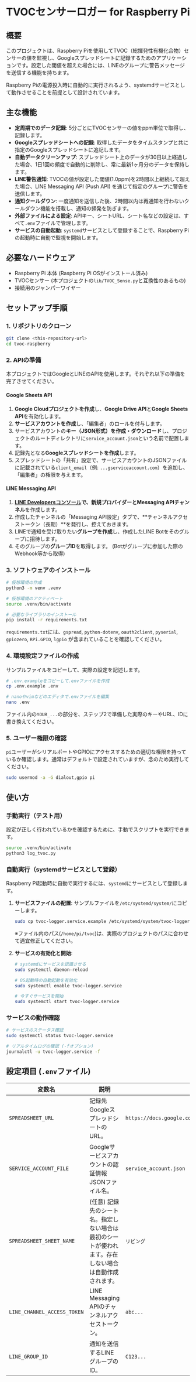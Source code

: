 # TVOCセンサーロガー for Raspberry Pi

## 概要

このプロジェクトは、Raspberry Piを使用してTVOC（総揮発性有機化合物）センサーの値を監視し、Googleスプレッドシートに記録するためのアプリケーションです。設定した閾値を超えた場合には、LINEのグループに警告メッセージを送信する機能を持ちます。

Raspberry Piの電源投入時に自動的に実行されるよう、systemdサービスとして動作させることを前提として設計されています。

## 主な機能

-   **定周期でのデータ記録**: 5分ごとにTVOCセンサーの値をppm単位で取得し、記録します。
-   **Googleスプレッドシートへの記録**: 取得したデータをタイムスタンプと共に指定のGoogleスプレッドシートに追記します。
-   **自動データクリーンアップ**: スプレッドシート上のデータが30日以上経過した場合、1日1回の頻度で自動的に削除し、常に最新1ヶ月分のデータを保持します。
-   **LINE警告通知**: TVOCの値が設定した閾値(1.0ppm)を2時間以上継続して超えた場合、LINE Messaging API (Push API) を通じて指定のグループに警告を送信します。
-   **通知クールダウン**: 一度通知を送信した後、2時間以内は再通知を行わないクールダウン機能を搭載し、通知の頻発を防ぎます。
-   **外部ファイルによる設定**: APIキー、シートURL、シート名などの設定は、すべて`.env`ファイルで管理します。
-   **サービスの自動起動**: `systemd`サービスとして登録することで、Raspberry Piの起動時に自動で監視を開始します。

## 必要なハードウェア

-   Raspberry Pi 本体 (Raspberry Pi OSがインストール済み)
-   TVOCセンサー (本プロジェクトの`lib/TVOC_Sense.py`と互換性のあるもの)
-   接続用のジャンパーワイヤー

## セットアップ手順

### 1. リポジトリのクローン

```bash
git clone <this-repository-url>
cd tvoc-raspberry
```

### 2. APIの準備

本プロジェクトではGoogleとLINEのAPIを使用します。それぞれ以下の準備を完了させてください。

#### Google Sheets API

1.  **Google Cloudプロジェクトを作成**し、**Google Drive API**と**Google Sheets API**を有効化します。
2.  **サービスアカウントを作成**し、「編集者」のロールを付与します。
3.  サービスアカウントの**キー（JSON形式）を作成・ダウンロード**し、プロジェクトのルートディレクトリに`service_account.json`という名前で配置します。
4.  記録先となる**Googleスプレッドシートを作成**します。
5.  スプレッドシートの「共有」設定で、サービスアカウントのJSONファイルに記載されている`client_email`（例: `...gserviceaccount.com`）を追加し、「編集者」の権限を与えます。

#### LINE Messaging API

1.  **[LINE Developersコンソール](https://developers.line.biz/ja/)**で、新規プロバイダーと**Messaging APIチャンネル**を作成します。
2.  作成したチャンネルの「Messaging API設定」タブで、**チャンネルアクセストークン（長期）**を発行し、控えておきます。
3.  LINEで通知を受け取りたい**グループを作成**し、作成したLINE Botをそのグループに招待します。
4.  そのグループの**グループID**を取得します。 (Botがグループに参加した際のWebhook等から取得)

### 3. ソフトウェアのインストール

```bash
# 仮想環境の作成
python3 -m venv .venv

# 仮想環境のアクティベート
source .venv/bin/activate

# 必要なライブラリのインストール
pip install -r requirements.txt
```

`requirements.txt`には、`gspread`, `python-dotenv`, `oauth2client`, `pyserial`, `gpiozero`, `RPi.GPIO`, `lgpio` が含まれていることを確認してください。

### 4. 環境設定ファイルの作成

サンプルファイルをコピーして、実際の設定を記述します。

```bash
# .env.exampleをコピーして.envファイルを作成
cp .env.example .env

# nanoやvimなどのエディタで.envファイルを編集
nano .env
```

ファイル内の`YOUR_...`の部分を、ステップ2で準備した実際のキーやURL、IDに書き換えてください。

### 5. ユーザー権限の確認

`pi`ユーザーがシリアルポートやGPIOにアクセスするための適切な権限を持っているか確認します。通常はデフォルトで設定されていますが、念のため実行してください。

```bash
sudo usermod -a -G dialout,gpio pi
```

## 使い方

### 手動実行（テスト用）

設定が正しく行われているかを確認するために、手動でスクリプトを実行できます。

```bash
source .venv/bin/activate
python3 log_tvoc.py
```

### 自動実行（systemdサービスとして登録）

Raspberry Pi起動時に自動で実行するには、`systemd`にサービスとして登録します。

1.  **サービスファイルの配置**:
    サンプルファイルを`/etc/systemd/system/`にコピーします。
    ```bash
    sudo cp tvoc-logger.service.example /etc/systemd/system/tvoc-logger.service
    ```
    ※ファイル内のパス(`/home/pi/tvoc`)は、実際のプロジェクトのパスに合わせて適宜修正してください。

2.  **サービスの有効化と開始**:
    ```bash
    # systemdにサービスを認識させる
    sudo systemctl daemon-reload

    # OS起動時の自動起動を有効化
    sudo systemctl enable tvoc-logger.service

    # 今すぐサービスを開始
    sudo systemctl start tvoc-logger.service
    ```

### サービスの動作確認

```bash
# サービスのステータス確認
sudo systemctl status tvoc-logger.service

# リアルタイムログの確認 (-fオプション)
journalctl -u tvoc-logger.service -f
```

## 設定項目 (`.env`ファイル)

| 変数名                      | 説明                                                                                             | 例                                                                 |
| --------------------------- | ------------------------------------------------------------------------------------------------ | ------------------------------------------------------------------ |
| `SPREADSHEET_URL`           | 記録先GoogleスプレッドシートのURL。                                                              | `https://docs.google.com/spreadsheets/d/123.../edit`               |
| `SERVICE_ACCOUNT_FILE`      | Googleサービスアカウントの認証情報JSONファイル名。                                               | `service_account.json`                                             |
| `SPREADSHEET_SHEET_NAME`    | (任意) 記録先のシート名。指定しない場合は最初のシートが使われます。存在しない場合は自動作成されます。 | `リビング`                                                         |
| `LINE_CHANNEL_ACCESS_TOKEN` | LINE Messaging APIのチャンネルアクセストークン。                                                 | `abc...`                                                           |
| `LINE_GROUP_ID`             | 通知を送信するLINEグループのID。                                                                 | `C123...`                                                           |